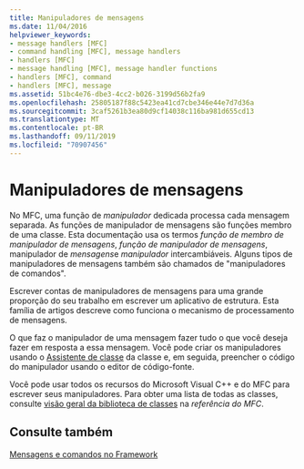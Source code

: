 ```yaml
---
title: Manipuladores de mensagens
ms.date: 11/04/2016
helpviewer_keywords:
- message handlers [MFC]
- command handling [MFC], message handlers
- handlers [MFC]
- message handling [MFC], message handler functions
- handlers [MFC], command
- handlers [MFC], message
ms.assetid: 51bc4e76-dbe3-4cc2-b026-3199d56b2fa9
ms.openlocfilehash: 25805187f88c5423ea41cd7cbe346e44e7d7d36a
ms.sourcegitcommit: 3caf5261b3ea80d9cf14038c116ba981d655cd13
ms.translationtype: MT
ms.contentlocale: pt-BR
ms.lasthandoff: 09/11/2019
ms.locfileid: "70907456"
---
```

# <a name="message-handlers"></a>Manipuladores de mensagens

No MFC, uma função de *manipulador* dedicada processa cada mensagem separada. As funções de manipulador de mensagens são funções membro de uma classe. Esta documentação usa os termos *função de membro de manipulador de mensagens*, *função de manipulador de mensagens*, manipulador de *mensagens*e *manipulador* intercambiáveis. Alguns tipos de manipuladores de mensagens também são chamados de "manipuladores de comandos".

Escrever contas de manipuladores de mensagens para uma grande proporção do seu trabalho em escrever um aplicativo de estrutura. Esta família de artigos descreve como funciona o mecanismo de processamento de mensagens.

O que faz o manipulador de uma mensagem fazer tudo o que você deseja fazer em resposta a essa mensagem. Você pode criar os manipuladores usando o [Assistente de classe](reference/mfc-class-wizard.md) da classe e, em seguida, preencher o código do manipulador usando o editor de código-fonte.

Você pode usar todos os recursos do Microsoft Visual C++ e do MFC para escrever seus manipuladores. Para obter uma lista de todas as classes, consulte [visão geral da biblioteca de classes](../mfc/class-library-overview.md) na *referência do MFC*.

## <a name="see-also"></a>Consulte também

[Mensagens e comandos no Framework](../mfc/messages-and-commands-in-the-framework.md)
